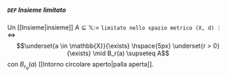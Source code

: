 ##### `DEF` Insieme limitato
Un [[Insieme|insieme]] $A \subseteq \mathbb{X} :=$  `limitato nello spazio metrico (X, d)` $:\Leftrightarrow$
$$\underset{a \in \mathbb{X}}{\exists} \hspace{5px} \underset{r > 0}{\exists} \mid B_r(a) \supseteq A$$
con $B_{r_a}(a)$ [[Intorno circolare aperto|palla aperta]].